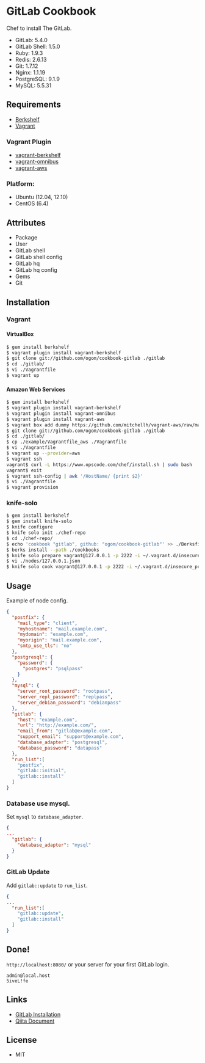 GitLab Cookbook
===============

Chef to install The GitLab.

* GitLab: 5.4.0
* GitLab Shell: 1.5.0
* Ruby: 1.9.3
* Redis: 2.6.13
* Git: 1.7.12
* Nginx: 1.1.19
* PostgreSQL: 9.1.9
* MySQL: 5.5.31

## Requirements

* [Berkshelf](http://berkshelf.com/)
* [Vagrant](http://www.vagrantup.com/)

### Vagrant Plugin

* [vagrant-berkshelf](https://github.com/RiotGames/vagrant-berkshelf)
* [vagrant-omnibus](https://github.com/schisamo/vagrant-omnibus)
* [vagrant-aws](https://github.com/mitchellh/vagrant-aws)


### Platform:

* Ubuntu (12.04, 12.10)
* CentOS (6.4)


## Attributes

* Package
* User
* GitLab shell
* GitLab shell config
* GitLab hq
* GitLab hq config
* Gems
* Git


## Installation

### Vagrant

#### VirtualBox 

```bash
$ gem install berkshelf
$ vagrant plugin install vagrant-berkshelf
$ git clone git://github.com/ogom/cookbook-gitlab ./gitlab
$ cd ./gitlab/
$ vi ./Vagrantfile 
$ vagrant up
```

#### Amazon Web Services

```bash
$ gem install berkshelf
$ vagrant plugin install vagrant-berkshelf
$ vagrant plugin install vagrant-omnibus
$ vagrant plugin install vagrant-aws
$ vagrant box add dummy https://github.com/mitchellh/vagrant-aws/raw/master/dummy.box
$ git clone git://github.com/ogom/cookbook-gitlab ./gitlab
$ cd ./gitlab/
$ cp ./example/Vagrantfile_aws ./Vagrantfile
$ vi ./Vagrantfile
$ vagrant up --provider=aws
$ vagrant ssh
vagrant$ curl -L https://www.opscode.com/chef/install.sh | sudo bash
vagrant$ exit
$ vagrant ssh-config | awk '/HostName/ {print $2}'
$ vi ./Vagrantfile
$ vagrant provision
```

### knife-solo

```bash
$ gem install berkshelf
$ gem install knife-solo
$ knife configure
$ knife solo init ./chef-repo
$ cd ./chef-repo/
$ echo 'cookbook "gitlab", github: "ogom/cookbook-gitlab"' >> ./Berksfile
$ berks install --path ./cookbooks
$ knife solo prepare vagrant@127.0.0.1 -p 2222 -i ~/.vagrant.d/insecure_private_key
$ vi ./nodes/127.0.0.1.json
$ knife solo cook vagrant@127.0.0.1 -p 2222 -i ~/.vagrant.d/insecure_private_key --no-chef-check
```


## Usage

Example of node config.

```json
{
  "postfix": {
    "mail_type": "client",
    "myhostname": "mail.example.com",
    "mydomain": "example.com",
    "myorigin": "mail.example.com",
    "smtp_use_tls": "no"
  },
  "postgresql": {
    "password": {
      "postgres": "psqlpass"
    }
  },
  "mysql": {
    "server_root_password": "rootpass",
    "server_repl_password": "replpass",
    "server_debian_password": "debianpass"
  },
  "gitlab": {
    "host": "example.com",
    "url": "http://example.com/",
    "email_from": "gitlab@example.com",
    "support_email": "support@example.com",
    "database_adapter": "postgresql",
    "database_password": "datapass"
  },
  "run_list":[
    "postfix",
    "gitlab::initial",
    "gitlab::install"
  ]
}
```

### Database use mysql.

Set `mysql` to `database_adapter`.  

```json
{
...
  "gitlab": {
    "database_adapter": "mysql"
  }
}
```

### GitLab Update

Add `gitlab::update` to `run_list`.  

```json
{
...
  "run_list":[
    "gitlab::update",
    "gitlab::install"
  ]
}
```

## Done!

`http://localhost:8080/` or your server for your first GitLab login.

```
admin@local.host
5iveL!fe
```

## Links

* [GitLab Installation](https://github.com/gitlabhq/gitlabhq/blob/master/doc/install/installation.md)
* [Qiita Document](http://qiita.com/items/6491a268bfc95d0a5be4)


## License 

* MIT
